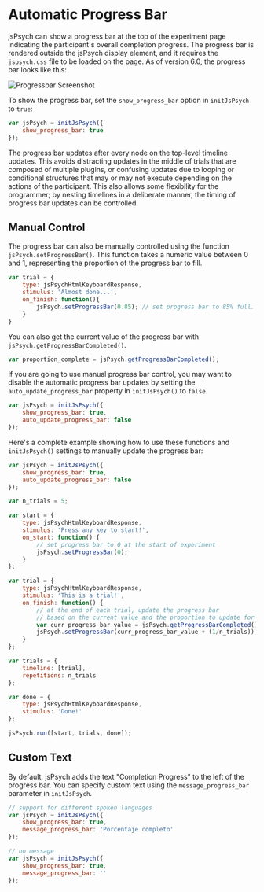 # Automatic Progress Bar

jsPsych can show a progress bar at the top of the experiment page indicating the participant's overall completion progress. The progress bar is rendered outside the jsPsych display element, and it requires the `jspsych.css` file to be loaded on the page. As of version 6.0, the progress bar looks like this:

![Progressbar Screenshot](../img/progress_bar.png)

To show the progress bar, set the `show_progress_bar` option in `initJsPsych` to `true`:

```javascript
var jsPsych = initJsPsych({
	show_progress_bar: true
});
```

The progress bar updates after every node on the top-level timeline updates. This avoids distracting updates in the middle of trials that are composed of multiple plugins, or confusing updates due to looping or conditional structures that may or may not execute depending on the actions of the participant. This also allows some flexibility for the programmer; by nesting timelines in a deliberate manner, the timing of progress bar updates can be controlled.

## Manual Control

The progress bar can also be manually controlled using the function `jsPsych.setProgressBar()`. This function takes a numeric value between 0 and 1, representing the proportion of the progress bar to fill.

```js
var trial = {
	type: jsPsychHtmlKeyboardResponse,
	stimulus: 'Almost done...',
	on_finish: function(){
		jsPsych.setProgressBar(0.85); // set progress bar to 85% full.
	}
}
```

You can also get the current value of the progress bar with `jsPsych.getProgressBarCompleted()`.

```js
var proportion_complete = jsPsych.getProgressBarCompleted();
```

If you are going to use manual progress bar control, you may want to disable the automatic progress bar updates by setting the `auto_update_progress_bar` property in `initJsPsych()` to `false`.

```js
var jsPsych = initJsPsych({
	show_progress_bar: true,
	auto_update_progress_bar: false
});
```

Here's a complete example showing how to use these functions and `initJsPsych()` settings to manually update the progress bar:

```js
var jsPsych = initJsPsych({
    show_progress_bar: true,
    auto_update_progress_bar: false
});

var n_trials = 5;

var start = {
    type: jsPsychHtmlKeyboardResponse,
    stimulus: 'Press any key to start!',
    on_start: function() {
        // set progress bar to 0 at the start of experiment
        jsPsych.setProgressBar(0);
    }
};

var trial = {
    type: jsPsychHtmlKeyboardResponse,
    stimulus: 'This is a trial!',
    on_finish: function() {
        // at the end of each trial, update the progress bar
        // based on the current value and the proportion to update for each trial
        var curr_progress_bar_value = jsPsych.getProgressBarCompleted();
        jsPsych.setProgressBar(curr_progress_bar_value + (1/n_trials));
    }
};

var trials = {
    timeline: [trial],
    repetitions: n_trials
};

var done = {
    type: jsPsychHtmlKeyboardResponse,
    stimulus: 'Done!'
};

jsPsych.run([start, trials, done]);
```

## Custom Text

By default, jsPsych adds the text "Completion Progress" to the left of the progress bar. You can specify custom text using the `message_progress_bar` parameter in `initJsPsych`.

```js
// support for different spoken languages
var jsPsych = initJsPsych({
    show_progress_bar: true,
    message_progress_bar: 'Porcentaje completo'
});
```

```js
// no message
var jsPsych = initJsPsych({
    show_progress_bar: true,
    message_progress_bar: ''
});
```